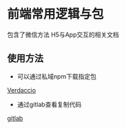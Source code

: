 # 前端常用逻辑与包

包含了微信方法  H5与App交互的相关文档

## 使用方法
- 可以通过私域npm下载指定包

[Verdaccio](http://10.200.37.236:4873/)
- 通过gitlab查看复制代码

[gitlab](http://10.30.100.65/)
